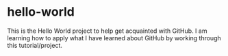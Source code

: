 # hello-world
This is the Hello World project to help get acquainted with GitHub. 
I am learning how to apply what I have learned about GitHub by working through this tutorial/project.
